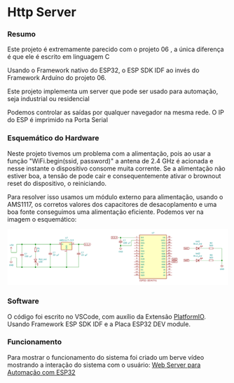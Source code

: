 # Http Server

### Resumo

Este projeto é extremamente parecido com o projeto 06 , a única diferença é que ele é escrito em linguagem C

Usando o Framework nativo do ESP32, o ESP SDK IDF ao invés do Framework Arduíno do projeto 06.

Este projeto implementa um server que pode ser usado para automação, seja industrial ou residencial

Podemos controlar as saídas por qualquer navegador na mesma rede. O IP do ESP é imprimido na Porta Serial

### Esquemático do Hardware 

Neste projeto tivemos um problema com a alimentação, pois ao usar a função "WiFi.begin(ssid, password)"
a antena de 2.4 GHz é acionada e nesse instante o dispositivo consome muita corrente. Se a alimentação não estiver boa,
a tensão de pode cair e consequentemente ativar o brownout reset do dispositivo, o reiniciando.

Para resolver isso usamos um módulo externo para alimentação, usando o AMS1117, os corretos valores dos capacitores de 
desacoplamento e uma boa fonte conseguimos uma alimentação eficiente. Podemos ver na imagem o esquemático:

![](imagens/hardware.png)

### Software

O código foi escrito no VSCode, com auxílio da Extensão [PlatformIO](https://docs.platformio.org/en/latest/integration/ide/vscode.html). 
Usando Framework ESP SDK IDF e a Placa ESP32 DEV module.

### Funcionamento

Para mostrar o funcionamento do sistema foi criado um berve vídeo mostrando a interação do sistema com o usuário: [Web Server para Automação com ESP32 ](https://www.youtube.com/watch?v=8yiR9su6jWE "Web Server para Automação com ESP32 ")


